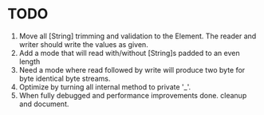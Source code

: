 # TODO
1. Move all \[String] trimming and validation to the Element.  The reader and writer should write the values as given.
2.  Add a mode that will read with/without \[String]s padded to an even length
3. Need a mode where read followed by write will produce two byte for byte identical byte streams.
4. Optimize by turning all internal method to private '_'.
5. When fully debugged and performance improvements done. cleanup and document.
